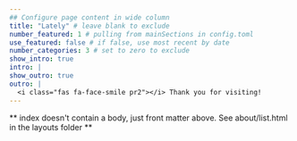```yaml
---
## Configure page content in wide column
title: "Lately" # leave blank to exclude
number_featured: 1 # pulling from mainSections in config.toml
use_featured: false # if false, use most recent by date
number_categories: 3 # set to zero to exclude
show_intro: true
intro: |
show_outro: true
outro: |
  <i class="fas fa-face-smile pr2"></i> Thank you for visiting!
---
```


** index doesn't contain a body, just front matter above.
See about/list.html in the layouts folder **

